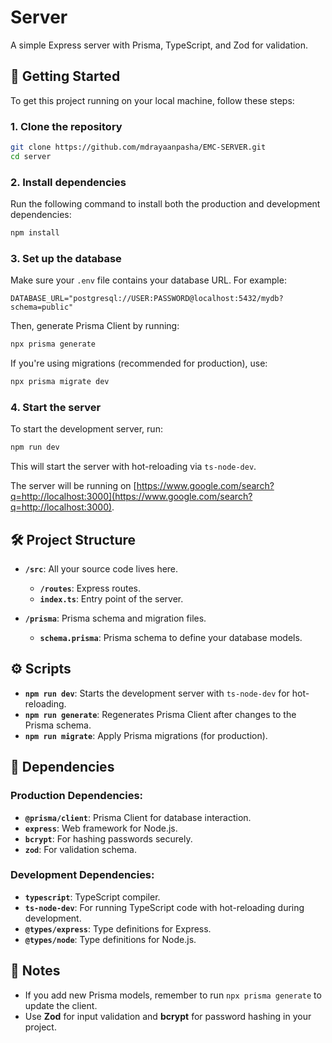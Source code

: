 
# Server

A simple Express server with Prisma, TypeScript, and Zod for validation.

## 🚀 Getting Started

To get this project running on your local machine, follow these steps:

### 1. Clone the repository

```bash
git clone https://github.com/mdrayaanpasha/EMC-SERVER.git
cd server
````

### 2\. Install dependencies

Run the following command to install both the production and development dependencies:

```bash
npm install
```

### 3\. Set up the database

Make sure your `.env` file contains your database URL. For example:

```dotenv
DATABASE_URL="postgresql://USER:PASSWORD@localhost:5432/mydb?schema=public"
```

Then, generate Prisma Client by running:

```bash
npx prisma generate
```

If you're using migrations (recommended for production), use:

```bash
npx prisma migrate dev
```

### 4\. Start the server

To start the development server, run:

```bash
npm run dev
```

This will start the server with hot-reloading via `ts-node-dev`.

The server will be running on [https://www.google.com/search?q=http://localhost:3000](https://www.google.com/search?q=http://localhost:3000).

## 🛠 Project Structure

  - **`/src`**: All your source code lives here.

      - **`/routes`**: Express routes.
      - **`index.ts`**: Entry point of the server.

  - **`/prisma`**: Prisma schema and migration files.

      - **`schema.prisma`**: Prisma schema to define your database models.

## ⚙️ Scripts

  - **`npm run dev`**: Starts the development server with `ts-node-dev` for hot-reloading.
  - **`npm run generate`**: Regenerates Prisma Client after changes to the Prisma schema.
  - **`npm run migrate`**: Apply Prisma migrations (for production).

## 🧠 Dependencies

### Production Dependencies:

  - **`@prisma/client`**: Prisma Client for database interaction.
  - **`express`**: Web framework for Node.js.
  - **`bcrypt`**: For hashing passwords securely.
  - **`zod`**: For validation schema.

### Development Dependencies:

  - **`typescript`**: TypeScript compiler.
  - **`ts-node-dev`**: For running TypeScript code with hot-reloading during development.
  - **`@types/express`**: Type definitions for Express.
  - **`@types/node`**: Type definitions for Node.js.

## 📝 Notes

  - If you add new Prisma models, remember to run `npx prisma generate` to update the client.
  - Use **Zod** for input validation and **bcrypt** for password hashing in your project.

```
